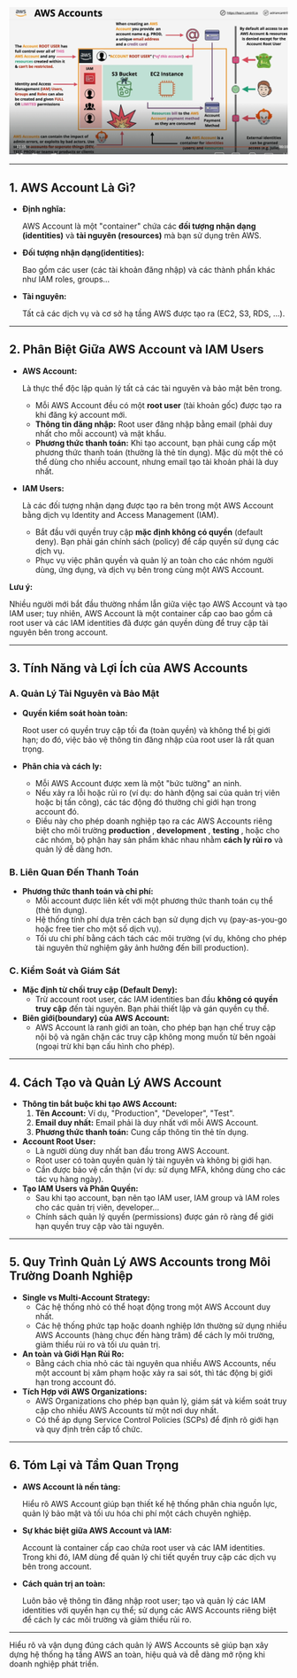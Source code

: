 ![1744643096255](image/1.basic/1744643096255.png)

---

## 1. AWS Account Là Gì?

* **Định nghĩa:**

  AWS Account là một "container" chứa các **đối tượng nhận dạng (identities)** và **tài nguyên (resources)** mà bạn sử dụng trên AWS.
* **Đối tượng nhận dạng(identities):**

  Bao gồm các user (các tài khoản đăng nhập) và các thành phần khác như IAM roles, groups…
* **Tài nguyên:**

  Tất cả các dịch vụ và cơ sở hạ tầng AWS được tạo ra (EC2, S3, RDS, …).

---

## 2. Phân Biệt Giữa AWS Account và IAM Users

* **AWS Account:**

  Là thực thể độc lập quản lý tất cả các tài nguyên và bảo mật bên trong.

  * Mỗi AWS Account đều có một **root user** (tài khoản gốc) được tạo ra khi đăng ký account mới.
  * **Thông tin đăng nhập:** Root user đăng nhập bằng email (phải duy nhất cho mỗi account) và mật khẩu.
  * **Phương thức thanh toán:** Khi tạo account, bạn phải cung cấp một phương thức thanh toán (thường là thẻ tín dụng). Mặc dù một thẻ có thể dùng cho nhiều account, nhưng email tạo tài khoản phải là duy nhất.
* **IAM Users:**

  Là các đối tượng nhận dạng được tạo ra bên trong một AWS Account bằng dịch vụ Identity and Access Management (IAM).

  * Bắt đầu với quyền truy cập **mặc định không có quyền** (default deny). Bạn phải gán chính sách (policy) để cấp quyền sử dụng các dịch vụ.
  * Phục vụ việc phân quyền và quản lý an toàn cho các nhóm người dùng, ứng dụng, và dịch vụ bên trong cùng một AWS Account.

**Lưu ý:**

Nhiều người mới bắt đầu thường nhầm lẫn giữa việc tạo AWS Account và tạo IAM user; tuy nhiên, AWS Account là một container cấp cao bao gồm cả root user và các IAM identities đã được gán quyền dùng để truy cập tài nguyên bên trong account.

---

## 3. Tính Năng và Lợi Ích của AWS Accounts

### A. Quản Lý Tài Nguyên và Bảo Mật

* **Quyền kiểm soát hoàn toàn:**

  Root user có quyền truy cập tối đa (toàn quyền) và không thể bị giới hạn; do đó, việc bảo vệ thông tin đăng nhập của root user là rất quan trọng.
* **Phân chia và cách ly:**

  * Mỗi AWS Account được xem là một "bức tường" an ninh.
  * Nếu xảy ra lỗi hoặc rủi ro (ví dụ: do hành động sai của quản trị viên hoặc bị tấn công), các tác động đó thường chỉ giới hạn trong account đó.
  * Điều này cho phép doanh nghiệp tạo ra các AWS Accounts riêng biệt cho môi trường  **production** ,  **development** ,  **testing** , hoặc cho các nhóm, bộ phận hay sản phẩm khác nhau nhằm **cách ly rủi ro** và quản lý dễ dàng hơn.

### B. Liên Quan Đến Thanh Toán

* **Phương thức thanh toán và chi phí:**
  * Mỗi account được liên kết với một phương thức thanh toán cụ thể (thẻ tín dụng).
  * Hệ thống tính phí dựa trên cách bạn sử dụng dịch vụ (pay-as-you-go hoặc free tier cho một số dịch vụ).
  * Tối ưu chi phí bằng cách tách các môi trường (ví dụ, không cho phép tài nguyên thử nghiệm gây ảnh hưởng đến bill production).

### C. Kiểm Soát và Giám Sát

* **Mặc định từ chối truy cập (Default Deny):**
  * Trừ account root user, các IAM identities ban đầu **không có quyền truy cập** đến tài nguyên. Bạn phải thiết lập và gán quyền cụ thể.
* **Biên giới(boundary) của AWS Account:**
  * AWS Account là ranh giới an toàn, cho phép bạn hạn chế truy cập nội bộ và ngăn chặn các truy cập không mong muốn từ bên ngoài (ngoại trừ khi bạn cấu hình cho phép).

---

## 4. Cách Tạo và Quản Lý AWS Account

* **Thông tin bắt buộc khi tạo AWS Account:**
  1. **Tên Account:** Ví dụ, "Production", "Developer", "Test".
  2. **Email duy nhất:** Email phải là duy nhất với mỗi AWS Account.
  3. **Phương thức thanh toán:** Cung cấp thông tin thẻ tín dụng.
* **Account Root User:**
  * Là người dùng duy nhất ban đầu trong AWS Account.
  * Root user có toàn quyền quản lý tài nguyên và không bị giới hạn.
  * Cần được bảo vệ cẩn thận (ví dụ: sử dụng MFA, không dùng cho các tác vụ hàng ngày).
* **Tạo IAM Users và Phân Quyền:**
  * Sau khi tạo account, bạn nên tạo IAM user, IAM group và IAM roles cho các quản trị viên, developer…
  * Chính sách quản lý quyền (permissions) được gán rõ ràng để giới hạn quyền truy cập vào tài nguyên.

---

## 5. Quy Trình Quản Lý AWS Accounts trong Môi Trường Doanh Nghiệp

* **Single vs Multi-Account Strategy:**
  * Các hệ thống nhỏ có thể hoạt động trong một AWS Account duy nhất.
  * Các hệ thống phức tạp hoặc doanh nghiệp lớn thường sử dụng nhiều AWS Accounts (hàng chục đến hàng trăm) để cách ly môi trường, giảm thiểu rủi ro và tối ưu quản trị.
* **An toàn và Giới Hạn Rủi Ro:**
  * Bằng cách chia nhỏ các tài nguyên qua nhiều AWS Accounts, nếu một account bị xâm phạm hoặc xảy ra sai sót, thì tác động bị giới hạn trong account đó.
* **Tích Hợp với AWS Organizations:**
  * AWS Organizations cho phép bạn quản lý, giám sát và kiểm soát truy cập cho nhiều AWS Accounts từ một nơi duy nhất.
  * Có thể áp dụng Service Control Policies (SCPs) để định rõ giới hạn và quy định trên cấp tổ chức.

---

## 6. Tóm Lại và Tầm Quan Trọng

* **AWS Account là nền tảng:**

  Hiểu rõ AWS Account giúp bạn thiết kế hệ thống phân chia nguồn lực, quản lý bảo mật và tối ưu hóa chi phí một cách chuyên nghiệp.
* **Sự khác biệt giữa AWS Account và IAM:**

  Account là container cấp cao chứa root user và các IAM identities. Trong khi đó, IAM dùng để quản lý chi tiết quyền truy cập các dịch vụ bên trong account.
* **Cách quản trị an toàn:**

  Luôn bảo vệ thông tin đăng nhập root user; tạo và quản lý các IAM identities với quyền hạn cụ thể; sử dụng các AWS Accounts riêng biệt để cách ly các môi trường và giảm thiểu rủi ro.

---

Hiểu rõ và vận dụng đúng cách quản lý AWS Accounts sẽ giúp bạn xây dựng hệ thống hạ tầng AWS an toàn, hiệu quả và dễ dàng mở rộng khi doanh nghiệp phát triển.
